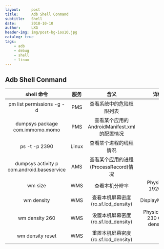 ```yaml
---
layout:     post
title:      Adb Shell Conmand
subtitle:   Shell
date:       2018-10-10
author:     LXG
header-img: img/post-bg-ios10.jpg
catalog: true
tags:
    - adb
    - debug
    - shell
    - linux
---
```


## Adb Shell Conmand


| shell 命令          | 服务                                |  含义              | 详细信息        |
|:---------------:|:------------------------------:|:----------------:|:----------------:|
| pm list permissions -g -d       | PMS | 查看系统中的危险权限列表 |
| dumpsys package com.immomo.momo       | PMS | 查看某个应用的AndroidManifest.xml的配置情况 |
| ps -t -p 2390       | Linux | 查看某个进程的线程情况 |
| dumpsys activity p com.android.baseservice       | AMS | 查看某个应用的进程(ProcessRecord)情况 |
| wm size       | WMS | 查看本机分辨率 | Physical size: 1920x1080 |
| wm density       | WMS | 查看本机屏幕密度(ro.sf.lcd_density) | DisplayMetrics.java |
| wm density 260      | WMS | 设置本机屏幕密度(ro.sf.lcd_density) | Physical density: 230 Override density: 260 |
| wm density reset      | WMS | 重置本机屏幕密度(ro.sf.lcd_density) |
